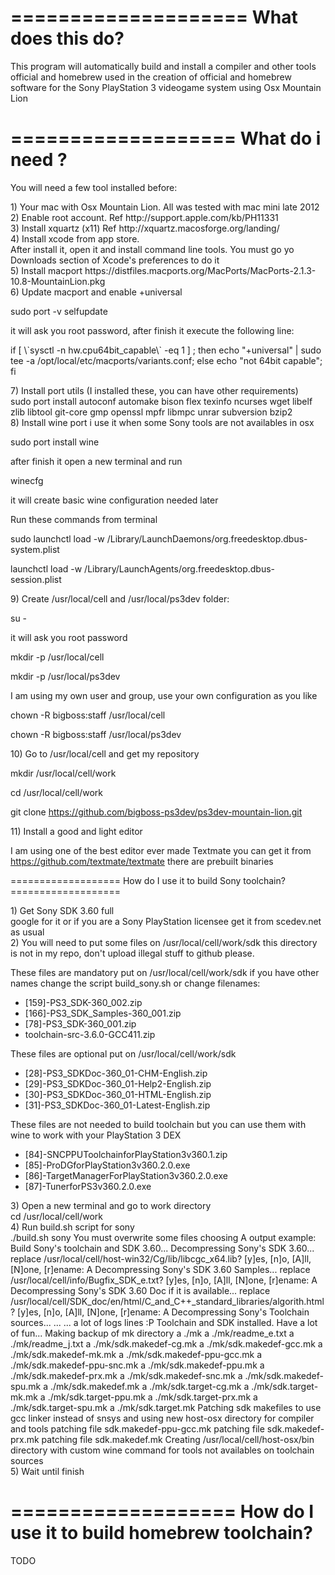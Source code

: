 ====================
 What does this do?
====================

 This program will automatically build and install a compiler and other
 tools official and homebrew used in the creation of official and homebrew 
 software for the Sony PlayStation 3 videogame system using Osx Mountain Lion

===================
 What do i need ?
===================

 You will need a few tool installed before:
 <dl>
 <dt>1) Your mac with Osx Mountain Lion. All was tested with mac mini late 2012</dt>
  
 <dt>2) Enable root account. Ref http://support.apple.com/kb/PH11331 </dt>
  
 <dt>3) Install xquartz (x11) Ref http://xquartz.macosforge.org/landing/</dt>
  
 <dt> 4) Install xcode from app store. </dt>
 After install it, open it and install command line tools.
 You must go yo Downloads section of Xcode's preferences to do it
  
 <dt>5) Install macport https://distfiles.macports.org/MacPorts/MacPorts-2.1.3-10.8-MountainLion.pkg </dt>
  
 <dt>6) Update macport and enable +universal </dt>
 
 sudo port -v selfupdate
 
 it will ask you root password, after finish it execute the following line:
 
 <p> if [ \`sysctl -n hw.cpu64bit_capable\` -eq 1 ] ; then echo "+universal" | sudo tee -a /opt/local/etc/macports/variants.conf; else echo "not 64bit capable"; fi</p>
  
 <dt>7) Install port utils (I installed these, you can have other requirements)  </dt>
sudo port install autoconf automake bison flex texinfo ncurses wget libelf zlib libtool git-core gmp openssl mpfr libmpc unrar subversion bzip2
  
<dt> 8) Install wine port i use it when some Sony tools are not availables in osx </dt>
 
  sudo port install wine
 
 after finish it open a new terminal and run 
 
  winecfg
  
 it will create basic wine configuration needed later 
 
 Run these commands from terminal
 
  sudo launchctl load -w /Library/LaunchDaemons/org.freedesktop.dbus-system.plist
  
  launchctl load -w /Library/LaunchAgents/org.freedesktop.dbus-session.plist
  
 <dt>9) Create /usr/local/cell and /usr/local/ps3dev folder: </dt>
 
   su -
   
 it will ask you root password 
 
   mkdir -p /usr/local/cell 
   
   mkdir -p /usr/local/ps3dev
  
 I am using my own user and group, use your own configuration as you like
 
  chown -R bigboss:staff /usr/local/cell
  
  chown -R bigboss:staff /usr/local/ps3dev
  
 <dt>10) Go to /usr/local/cell and get my repository </dt>
 
 mkdir /usr/local/cell/work
 
 cd /usr/local/cell/work
 
 git clone https://github.com/bigboss-ps3dev/ps3dev-mountain-lion.git
 
 <dt>11) Install a good and light editor</dt>
 
 I am using one of the best editor ever made Textmate you can get it from https://github.com/textmate/textmate there are prebuilt binaries
 
 </dl>
===================
 How do I use it to build Sony toolchain?
===================
<dl>
<dt>1) Get Sony SDK 3.60 full</dt>
 google for it or if you are a Sony PlayStation licensee get it from scedev.net as usual
<dt>2) You will need to put some files on /usr/local/cell/work/sdk this directory is not in my repo, don't upload illegal stuff to github please. </dt>

 These files are mandatory put on /usr/local/cell/work/sdk if you have other names change the script build_sony.sh or change filenames:
 
 <ul>
 <li>[159]-PS3_SDK-360_002.zip </li>
 <li>[166]-PS3_SDK_Samples-360_001.zip</li>
 <li>[78]-PS3_SDK-360_001.zip</li>
 <li>toolchain-src-3.6.0-GCC411.zip</li>
 </ul>

 These files are optional put on /usr/local/cell/work/sdk
 
 <ul>
 <li>[28]-PS3_SDKDoc-360_01-CHM-English.zip</li>
 <li>[29]-PS3_SDKDoc-360_01-Help2-English.zip</li>
 <li>[30]-PS3_SDKDoc-360_01-HTML-English.zip</li>
 <li>[31]-PS3_SDKDoc-360_01-Latest-English.zip</li>
</ul>

 These files are not needed to build toolchain but you can use them with wine to work with your PlayStation 3 DEX 
 
 <ul>
 <li>[84]-SNCPPUToolchainforPlayStation3v360.1.zip</li>
 <li>[85]-ProDGforPlayStation3v360.2.0.exe</li>
 <li>[86]-TargetManagerForPlayStation3v360.2.0.exe</li>
 <li>[87]-TunerforPS3v360.2.0.exe</li>
</ul>


<dt>3) Open a new terminal and go to work directory</dt>
cd /usr/local/cell/work
<dt>4) Run build.sh script for sony</dt>
./build.sh sony
You must overwrite some files choosing A output example:
Build Sony's toolchain and SDK 3.60...
Decompressing Sony's SDK 3.60...
replace /usr/local/cell/host-win32/Cg/lib/libcgc_x64.lib? [y]es, [n]o, [A]ll, [N]one, [r]ename: A
Decompressing Sony's SDK 3.60 Samples...
replace /usr/local/cell/info/Bugfix_SDK_e.txt? [y]es, [n]o, [A]ll, [N]one, [r]ename: A
Decompressing Sony's SDK 3.60 Doc if it is available...
replace /usr/local/cell/SDK_doc/en/html/C_and_C++_standard_libraries/algorith.html? [y]es, [n]o, [A]ll, [N]one, [r]ename: A
Decompressing Sony's Toolchain sources...
...
...
a lot of logs lines :P
Toolchain and SDK installed. Have a lot of fun...
Making backup of mk directory
a ./mk
a ./mk/readme_e.txt
a ./mk/readme_j.txt
a ./mk/sdk.makedef-cg.mk
a ./mk/sdk.makedef-gcc.mk
a ./mk/sdk.makedef-mk.mk
a ./mk/sdk.makedef-ppu-gcc.mk
a ./mk/sdk.makedef-ppu-snc.mk
a ./mk/sdk.makedef-ppu.mk
a ./mk/sdk.makedef-prx.mk
a ./mk/sdk.makedef-snc.mk
a ./mk/sdk.makedef-spu.mk
a ./mk/sdk.makedef.mk
a ./mk/sdk.target-cg.mk
a ./mk/sdk.target-mk.mk
a ./mk/sdk.target-ppu.mk
a ./mk/sdk.target-prx.mk
a ./mk/sdk.target-spu.mk
a ./mk/sdk.target.mk
Patching sdk makefiles to use gcc linker instead of snsys and using new host-osx directory for compiler and tools
patching file sdk.makedef-ppu-gcc.mk
patching file sdk.makedef-prx.mk
patching file sdk.makedef.mk
Creating /usr/local/cell/host-osx/bin directory with custom wine command for tools not availables on toolchain sources

<dt>5) Wait until finish</dt>
</dl>
 
===================
  How do I use it to build homebrew toolchain?
===================

TODO